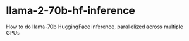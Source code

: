 # llama-2-70b-hf-inference
How to do llama-70b HuggingFace inference, parallelized across multiple GPUs
